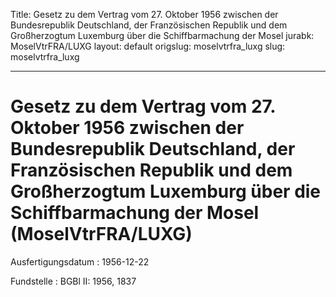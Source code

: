 Title: Gesetz zu dem Vertrag vom 27. Oktober 1956 zwischen der Bundesrepublik Deutschland,
  der Französischen Republik und dem Großherzogtum Luxemburg über die Schiffbarmachung
  der Mosel
jurabk: MoselVtrFRA/LUXG
layout: default
origslug: moselvtrfra_luxg
slug: moselvtrfra_luxg

---

# Gesetz zu dem Vertrag vom 27. Oktober 1956 zwischen der Bundesrepublik Deutschland, der Französischen Republik und dem Großherzogtum Luxemburg über die Schiffbarmachung der Mosel (MoselVtrFRA/LUXG)

Ausfertigungsdatum
:   1956-12-22

Fundstelle
:   BGBl II: 1956, 1837

